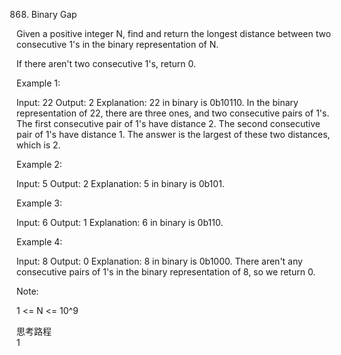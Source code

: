 868. Binary Gap

Given a positive integer N, find and return the longest distance between two consecutive 1's in the binary representation of N.

If there aren't two consecutive 1's, return 0.

Example 1:

Input: 22
Output: 2
Explanation:
22 in binary is 0b10110.
In the binary representation of 22, there are three ones, and two consecutive pairs of 1's.
The first consecutive pair of 1's have distance 2.
The second consecutive pair of 1's have distance 1.
The answer is the largest of these two distances, which is 2.

Example 2:

Input: 5
Output: 2
Explanation:
5 in binary is 0b101.

Example 3:

Input: 6
Output: 1
Explanation:
6 in binary is 0b110.

Example 4:

Input: 8
Output: 0
Explanation:
8 in binary is 0b1000.
There aren't any consecutive pairs of 1's in the binary representation of 8, so we return 0.

Note:

1 <= N <= 10^9

思考路程<br/>
1
